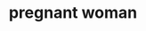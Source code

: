 ---
layout: smileys&emotion
title: pregnant woman
emoji: pregnant_woman
permalink: 🤰.html
image: assets/img/3moji/pregnant_woman.png
---